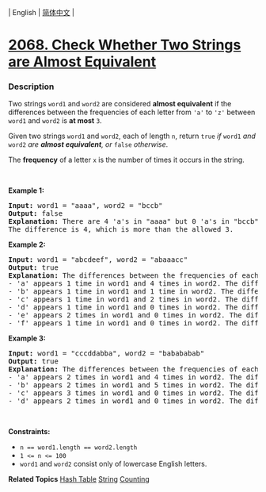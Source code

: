| English | [简体中文](README.md) |

# [2068. Check Whether Two Strings are Almost Equivalent](https://leetcode.cn/problems/check-whether-two-strings-are-almost-equivalent)
 ### Description
<p>Two strings <code>word1</code> and <code>word2</code> are considered <strong>almost equivalent</strong> if the differences between the frequencies of each letter from <code>&#39;a&#39;</code> to <code>&#39;z&#39;</code> between <code>word1</code> and <code>word2</code> is <strong>at most</strong> <code>3</code>.</p>

<p>Given two strings <code>word1</code> and <code>word2</code>, each of length <code>n</code>, return <code>true</code> <em>if </em><code>word1</code> <em>and</em> <code>word2</code> <em>are <strong>almost equivalent</strong>, or</em> <code>false</code> <em>otherwise</em>.</p>

<p>The <strong>frequency</strong> of a letter <code>x</code> is the number of times it occurs in the string.</p>

<p>&nbsp;</p>
<p><strong class="example">Example 1:</strong></p>

<pre>
<strong>Input:</strong> word1 = &quot;aaaa&quot;, word2 = &quot;bccb&quot;
<strong>Output:</strong> false
<strong>Explanation:</strong> There are 4 &#39;a&#39;s in &quot;aaaa&quot; but 0 &#39;a&#39;s in &quot;bccb&quot;.
The difference is 4, which is more than the allowed 3.
</pre>

<p><strong class="example">Example 2:</strong></p>

<pre>
<strong>Input:</strong> word1 = &quot;abcdeef&quot;, word2 = &quot;abaaacc&quot;
<strong>Output:</strong> true
<strong>Explanation:</strong> The differences between the frequencies of each letter in word1 and word2 are at most 3:
- &#39;a&#39; appears 1 time in word1 and 4 times in word2. The difference is 3.
- &#39;b&#39; appears 1 time in word1 and 1 time in word2. The difference is 0.
- &#39;c&#39; appears 1 time in word1 and 2 times in word2. The difference is 1.
- &#39;d&#39; appears 1 time in word1 and 0 times in word2. The difference is 1.
- &#39;e&#39; appears 2 times in word1 and 0 times in word2. The difference is 2.
- &#39;f&#39; appears 1 time in word1 and 0 times in word2. The difference is 1.
</pre>

<p><strong class="example">Example 3:</strong></p>

<pre>
<strong>Input:</strong> word1 = &quot;cccddabba&quot;, word2 = &quot;babababab&quot;
<strong>Output:</strong> true
<strong>Explanation:</strong> The differences between the frequencies of each letter in word1 and word2 are at most 3:
- &#39;a&#39; appears 2 times in word1 and 4 times in word2. The difference is 2.
- &#39;b&#39; appears 2 times in word1 and 5 times in word2. The difference is 3.
- &#39;c&#39; appears 3 times in word1 and 0 times in word2. The difference is 3.
- &#39;d&#39; appears 2 times in word1 and 0 times in word2. The difference is 2.
</pre>

<p>&nbsp;</p>
<p><strong>Constraints:</strong></p>

<ul>
	<li><code>n == word1.length == word2.length</code></li>
	<li><code>1 &lt;= n &lt;= 100</code></li>
	<li><code>word1</code> and <code>word2</code> consist only of lowercase English letters.</li>
</ul>

**Related Topics**  [Hash Table](https://leetcode.cn/tag/hash-table) [String](https://leetcode.cn/tag/string) [Counting](https://leetcode.cn/tag/counting) 